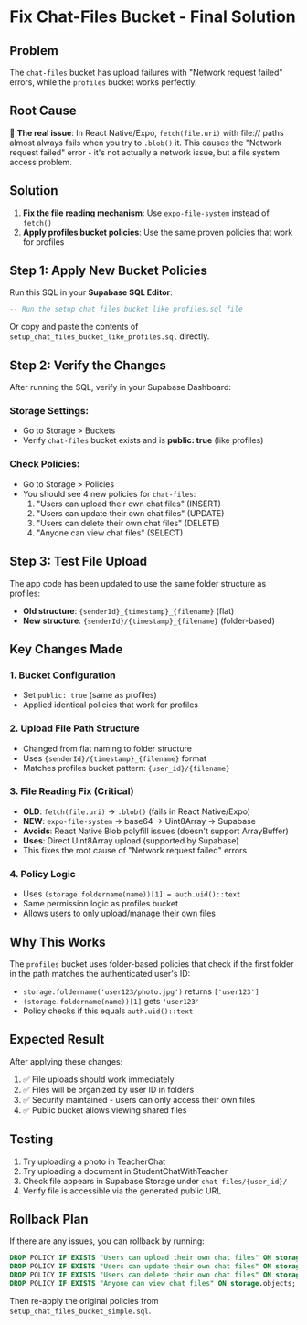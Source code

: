 # Fix Chat-Files Bucket - Final Solution

## Problem
The `chat-files` bucket has upload failures with "Network request failed" errors, while the `profiles` bucket works perfectly.

## Root Cause
🔑 **The real issue**: In React Native/Expo, `fetch(file.uri)` with file:// paths almost always fails when you try to `.blob()` it. This causes the "Network request failed" error - it's not actually a network issue, but a file system access problem.

## Solution
1. **Fix the file reading mechanism**: Use `expo-file-system` instead of `fetch()` 
2. **Apply profiles bucket policies**: Use the same proven policies that work for profiles

## Step 1: Apply New Bucket Policies

Run this SQL in your **Supabase SQL Editor**:

```sql
-- Run the setup_chat_files_bucket_like_profiles.sql file
```

Or copy and paste the contents of `setup_chat_files_bucket_like_profiles.sql` directly.

## Step 2: Verify the Changes

After running the SQL, verify in your Supabase Dashboard:

### Storage Settings:
- Go to Storage > Buckets
- Verify `chat-files` bucket exists and is **public: true** (like profiles)

### Check Policies:
- Go to Storage > Policies
- You should see 4 new policies for `chat-files`:
  1. "Users can upload their own chat files" (INSERT)
  2. "Users can update their own chat files" (UPDATE) 
  3. "Users can delete their own chat files" (DELETE)
  4. "Anyone can view chat files" (SELECT)

## Step 3: Test File Upload

The app code has been updated to use the same folder structure as profiles:
- **Old structure**: `{senderId}_{timestamp}_{filename}` (flat)
- **New structure**: `{senderId}/{timestamp}_{filename}` (folder-based)

## Key Changes Made

### 1. Bucket Configuration
- Set `public: true` (same as profiles)
- Applied identical policies that work for profiles

### 2. Upload File Path Structure
- Changed from flat naming to folder structure
- Uses `{senderId}/{timestamp}_{filename}` format
- Matches profiles bucket pattern: `{user_id}/{filename}`

### 3. File Reading Fix (Critical)
- **OLD**: `fetch(file.uri)` → `.blob()` (fails in React Native/Expo)
- **NEW**: `expo-file-system` → base64 → Uint8Array → Supabase
- **Avoids**: React Native Blob polyfill issues (doesn't support ArrayBuffer)
- **Uses**: Direct Uint8Array upload (supported by Supabase)
- This fixes the root cause of "Network request failed" errors

### 4. Policy Logic
- Uses `(storage.foldername(name))[1] = auth.uid()::text` 
- Same permission logic as profiles bucket
- Allows users to only upload/manage their own files

## Why This Works

The `profiles` bucket uses folder-based policies that check if the first folder in the path matches the authenticated user's ID:
- `storage.foldername('user123/photo.jpg')` returns `['user123']`
- `(storage.foldername(name))[1]` gets `'user123'`
- Policy checks if this equals `auth.uid()::text`

## Expected Result

After applying these changes:
1. ✅ File uploads should work immediately
2. ✅ Files will be organized by user ID in folders
3. ✅ Security maintained - users can only access their own files
4. ✅ Public bucket allows viewing shared files

## Testing

1. Try uploading a photo in TeacherChat
2. Try uploading a document in StudentChatWithTeacher  
3. Check file appears in Supabase Storage under `chat-files/{user_id}/`
4. Verify file is accessible via the generated public URL

## Rollback Plan

If there are any issues, you can rollback by running:
```sql
DROP POLICY IF EXISTS "Users can upload their own chat files" ON storage.objects;
DROP POLICY IF EXISTS "Users can update their own chat files" ON storage.objects;
DROP POLICY IF EXISTS "Users can delete their own chat files" ON storage.objects;
DROP POLICY IF EXISTS "Anyone can view chat files" ON storage.objects;
```

Then re-apply the original policies from `setup_chat_files_bucket_simple.sql`.
